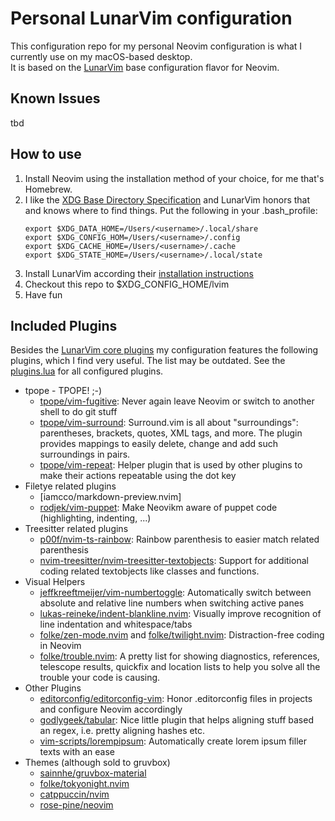 # Personal LunarVim configuration

This configuration repo for my personal Neovim configuration is what I currently
use on my macOS-based desktop.  
It is based on the [LunarVim](https://www.lunarvim.org) base configuration flavor for Neovim.

## Known Issues

tbd

## How to use

1. Install Neovim using the installation method of your choice, for me that's Homebrew.
1. I like the [XDG Base Directory Specification](https://specifications.freedesktop.org/basedir-spec/basedir-spec-latest.html)
   and LunarVim honors that and knows where to find things. Put the following in your .bash_profile:
    ```
    export $XDG_DATA_HOME=/Users/<username>/.local/share
    export $XDG_CONFIG_HOM=/Users/<username>/.config
    export $XDG_CACHE_HOME=/Users/<username>/.cache
    export $XDG_STATE_HOME=/Users/<username>/.local/state
    ```
1. Install LunarVim according their [installation instructions](https://www.lunarvim.org/01-installing.html#installation)
1. Checkout this repo to $XDG_CONFIG_HOME/lvim
1. Have fun

## Included Plugins

Besides the [LunarVim core plugins](https://www.lunarvim.org/plugins/01-core-plugins-list.html)
my configuration features the following plugins, which I find very useful. The
list may be outdated. See the [plugins.lua](https://github.com/mrolli/lvim.config/blob/main/lua/user/plugins.lua)
for all configured plugins.

* tpope - TPOPE! ;-)
    * [tpope/vim-fugitive](https://github.com/tpope/vim-fugitive): Never again leave Neovim or switch to another shell to do git stuff
    * [tpope/vim-surround](https://github.com/tpope/vim-surround): Surround.vim is all about "surroundings": parentheses, brackets, quotes, XML tags, and more. The plugin provides mappings to easily delete, change and add such surroundings in pairs.
    * [tpope/vim-repeat](https://github.com/tpope/vim-repeat): Helper plugin that is used by other plugins to make their actions repeatable using the dot key
* Filetye related plugins
    * [iamcco/markdown-preview.nvim]
    * [rodjek/vim-puppet](https://github.com/rodjek/vim-puppet): Make Neovikm aware of puppet code (highlighting, indenting, ...)
* Treesitter related plugins
    * [p00f/nvim-ts-rainbow](https://github.com/p00f/nvim-ts-rainbow): Rainbow parenthesis to easier match related parenthesis
    * [nvim-treesitter/nvim-treesitter-textobjects](https://github.com/nvim-treesitter/nvim-treesitter-textobjects): Support for additional coding related textobjects like classes and functions.
* Visual Helpers
    * [jeffkreeftmeijer/vim-numbertoggle](https://github.com/jeffkreeftmeijer/vim-numbertoggle): Automatically switch between absolute and relative line numbers when switching active panes
    * [lukas-reineke/indent-blankline.nvim](https://github.com/lukas-reineke/indent-blankline.nvim): Visually improve recognition of line indentation and whitespace/tabs
    * [folke/zen-mode.nvim](https://github.com/folke/zen-mode.nvim) and [folke/twilight.nvim](https://github.com/folke/twilight.nvim): Distraction-free coding in Neovim
    * [folke/trouble.nvim](https://github.com/folke/trouble.nvim): A pretty list for showing diagnostics, references, telescope results, quickfix and location lists to help you solve all the trouble your code is causing.
* Other Plugins
    * [editorconfig/editorconfig-vim](https://github.com/editorconfig/editorconfig-vim): Honor .editorconfig files in projects and configure Neovim accordingly
    * [godlygeek/tabular](https://github.com/godlygeek/tabular): Nice little plugin that helps aligning stuff based an regex, i.e. pretty aligning hashes etc.
    * [vim-scripts/lorempipsum](https://github.com/vim-scripts/loremipsum): Automatically create lorem ipsum filler texts with an ease
* Themes (although sold to gruvbox)
    * [sainnhe/gruvbox-material](https://github.com/sainnhe/gruvbox-material)
    * [folke/tokyonight.nvim](https://github.com/folke/tokyonight.nvim)
    * [catppuccin/nvim](https://github.com/catppuccin/nvim)
    * [rose-pine/neovim](https://github.com/rose-pine/neovim)
